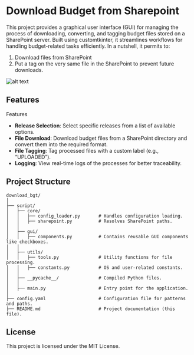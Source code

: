 # Download Budget from Sharepoint

This project provides a graphical user interface (GUI) for managing the process of downloading, converting, and tagging budget files stored on a SharePoint server. Built using customtkinter, it streamlines workflows for handling budget-related tasks efficiently. In a nutshell, it permits to:

1. Download files from SharePoint
2. Put a tag on the very same file in the SharePoint to prevent future downloads.

![alt text](image.png)

## Features
Features

- **Release Selection**: Select specific releases from a list of available options.
- **File Download**: Download budget files from a SharePoint directory and convert them into the required format.
- **File Tagging**: Tag processed files with a custom label (e.g., “UPLOADED”).
- **Logging**: View real-time logs of the processes for better traceability.

## Project Structure
```
download_bgt/
│
├── script/
│   ├── core/
│   │   ├── config_loader.py       # Handles configuration loading.
│   │   ├── sharepoint.py          # Resolves SharePoint paths.
│   │
│   ├── gui/
│   │   ├── components.py          # Contains reusable GUI components like checkboxes.
│   │
│   ├── utils/
│   │   ├── tools.py               # Utility functions for file processing.
│   │   ├── constants.py           # OS and user-related constants.
│   │
│   ├── __pycache__/               # Compiled Python files.
│   │
│   ├── main.py                    # Entry point for the application.
│
├── config.yaml                    # Configuration file for patterns and paths.
├── README.md                      # Project documentation (this file).
```


## License

This project is licensed under the MIT License.